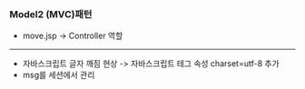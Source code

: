 ### Model2 (MVC)패턴
* move.jsp -> Controller 역할
---------
* 자바스크립트 글자 깨짐 현상 -> 자바스크립트 테그 속성 charset=utf-8 추가
* msg를 세션에서 관리
